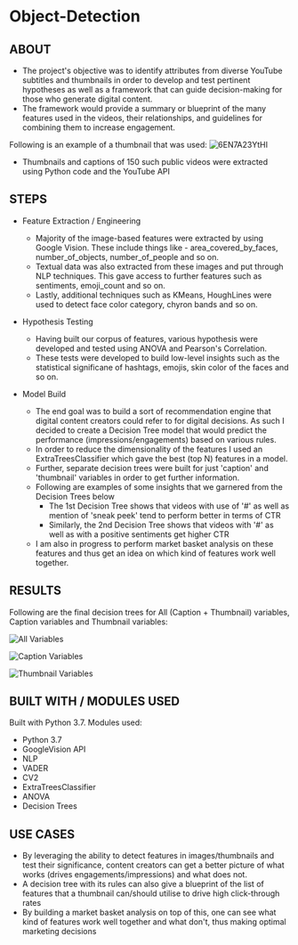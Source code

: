 # Object-Detection

## ABOUT

- The project's objective was to identify attributes from diverse YouTube subtitles and thumbnails in order to develop and test pertinent hypotheses as well as a framework that can guide decision-making for those who generate digital content. 
- The framework would provide a summary or blueprint of the many features used in the videos, their relationships, and guidelines for combining them to increase engagement.


Following is an example of a thumbnail that was used:
![6EN7A23YtHI](https://user-images.githubusercontent.com/69982245/161476440-a494b83c-c997-4eb4-9511-a67684df4c16.jpg)

- Thumbnails and captions of 150 such public videos were extracted using Python code and the YouTube API

## STEPS

- Feature Extraction / Engineering
     - Majority of the image-based features were extracted by using Google Vision. These include things like - area_covered_by_faces, number_of_objects, number_of_people and so on. 
     - Textual data was also extracted from these images and put through NLP techniques. This gave access to further features such as sentiments, emoji_count and so on. 
     - Lastly, additional techniques such as KMeans, HoughLines were used to detect face color category, chyron bands and so on. 

- Hypothesis Testing
     - Having built our corpus of features, various hypothesis were developed and tested using ANOVA and Pearson's Correlation. 
     - These tests were developed to build low-level insights such as the statistical significane of hashtags, emojis, skin color of the faces and so on. 

- Model Build
     - The end goal was to build a sort of recommendation engine that digital content creators could refer to for digital decisions. As such I decided to create a Decision Tree model that would predict the performance (impressions/engagements) based on various rules. 
     - In order to reduce the dimensionality of the features I used an ExtraTreesClassifier which gave the best (top N) features in a model. 
     - Further, separate decision trees were built for just 'caption' and 'thumbnail' variables in order to get further information. 
     - Following are examples of some insights that we garnered from the Decision Trees below
          - The 1st Decision Tree shows that videos with use of '#' as well as mention of 'sneak peek' tend to perform better in terms of CTR
          - Similarly, the 2nd Decision Tree shows that videos with '#' as well as with a positive sentiments get higher CTR
     - I am also in progress to perform market basket analysis on these features and thus get an idea on which kind of features work well together. 

## RESULTS

Following are the final decision trees for All (Caption + Thumbnail) variables, Caption variables and Thumbnail variables:

![All Variables](https://user-images.githubusercontent.com/69982245/161476198-4263bdb9-6b86-4bf2-8535-e6f74166c50f.png)

![Caption Variables](https://user-images.githubusercontent.com/69982245/161476235-e0460a2b-17be-47a1-9747-f02bb25cc840.png)

![Thumbnail Variables](https://user-images.githubusercontent.com/69982245/161476241-3bb7f3fd-8b26-4a64-bafd-c7e4cb0df9b6.png)


## BUILT WITH / MODULES USED

Built with Python 3.7. Modules used:
 - Python 3.7
 - GoogleVision API
 - NLP
 - VADER
 - CV2
 - ExtraTreesClassifier
 - ANOVA
 - Decision Trees

## USE CASES
 - By leveraging the ability to detect features in images/thumbnails and test their significance, content creators can get a better picture of what works (drives engagements/impressions) and what does not.
 - A decision tree with its rules can also give a blueprint of the list of features that a thumbnail can/should utilise to drive high click-through rates
 - By building a market basket analysis on top of this, one can see what kind of features work well together and what don't, thus making optimal marketing decisions
